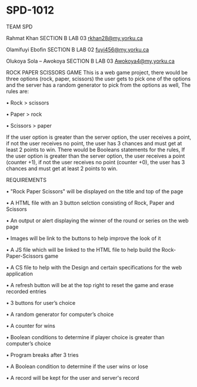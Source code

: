 # SPD-1012
TEAM SPD



Rahmat Khan
SECTION B
LAB 03
rkhan28@my.yorku.ca

Olamifuyi Ebofin
SECTION B
LAB 02
fuyi456@my.yorku.ca
	
Olukoya Sola – Awokoya
SECTION B
LAB 03
Awokoya4@my.yorku.ca


ROCK PAPER SCISSORS GAME 
This is a web game project, there would be three options (rock, paper, scissors) the user gets to pick one of the options and the server has a random generator to pick from the options as well, 
The rules are:


•	Rock > scissors

•	Paper > rock

•	Scissors > paper


If the user option is greater than the server option, the user receives a point, if not the user receives no point, the user has 3 chances and must get at least 2 points to win.
There would be Booleans statements for the rules, If the user option is greater than the server option, the user receives a point (counter +1),
if not the user receives no point (counter +0), the user has 3 chances and must get at least 2 points to win.


REQUIREMENTS

•	"Rock Paper Scissors" will be displayed on the title and top of the page

•	A HTML file with an 3 button selction consisting of Rock, Paper and Scissors

•	An output or alert displaying the winner of the round or series on the web page

•	Images will be link to the buttons to help improve the look of it

•	A JS file which will be linked to the HTML file to help build the Rock-Paper-Scissors game

•	A CS file to help with the Design and certain specifications for the web application

•	A refresh button will be at the top right to reset the game and erase recorded entries

•	3 buttons for user’s choice 

•	A random generator for computer’s choice

•	A counter for wins 

•	Boolean conditions to determine if player choice is greater than computer’s choice

•	Program breaks after 3 tries

•	A Boolean condition to determine if the user wins or lose

•       A record will be kept for the user and server's record
 

